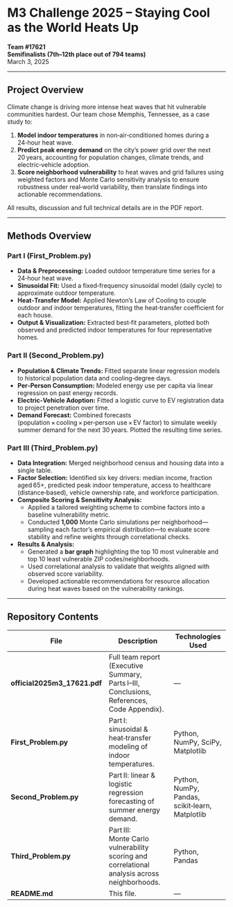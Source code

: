 # M3 Challenge 2025 – Staying Cool as the World Heats Up

**Team #17621**  
**Semifinalists (7th–12th place out of 794 teams)**  
March 3, 2025

---

## Project Overview

Climate change is driving more intense heat waves that hit vulnerable communities hardest. Our team chose Memphis, Tennessee, as a case study to:

1. **Model indoor temperatures** in non‑air‑conditioned homes during a 24‑hour heat wave.  
2. **Predict peak energy demand** on the city’s power grid over the next 20 years, accounting for population changes, climate trends, and electric‑vehicle adoption.  
3. **Score neighborhood vulnerability** to heat waves and grid failures using weighted factors and Monte Carlo sensitivity analysis to ensure robustness under real‑world variability, then translate findings into actionable recommendations.

All results, discussion and full technical details are in the PDF report.

---

## Methods Overview

### Part I (First_Problem.py)
- **Data & Preprocessing:** Loaded outdoor temperature time series for a 24‑hour heat wave.  
- **Sinusoidal Fit:** Used a fixed‑frequency sinusoidal model (daily cycle) to approximate outdoor temperature.  
- **Heat‑Transfer Model:** Applied Newton’s Law of Cooling to couple outdoor and indoor temperatures, fitting the heat‑transfer coefficient for each house.  
- **Output & Visualization:** Extracted best‑fit parameters, plotted both observed and predicted indoor temperatures for four representative homes.

### Part II (Second_Problem.py)
- **Population & Climate Trends:** Fitted separate linear regression models to historical population data and cooling‑degree days.  
- **Per‑Person Consumption:** Modeled energy use per capita via linear regression on past energy records.  
- **Electric‑Vehicle Adoption:** Fitted a logistic curve to EV registration data to project penetration over time.  
- **Demand Forecast:** Combined forecasts (population × cooling × per‑person use × EV factor) to simulate weekly summer demand for the next 30 years. Plotted the resulting time series.

### Part III (Third_Problem.py)
- **Data Integration:** Merged neighborhood census and housing data into a single table.  
- **Factor Selection:** Identified six key drivers: median income, fraction aged 65+, predicted peak indoor temperature, access to healthcare (distance‑based), vehicle ownership rate, and workforce participation.  
- **Composite Scoring & Sensitivity Analysis:**  
  - Applied a tailored weighting scheme to combine factors into a baseline vulnerability metric.  
  - Conducted **1,000** Monte Carlo simulations per neighborhood—sampling each factor’s empirical distribution—to evaluate score stability and refine weights through correlational checks.  
- **Results & Analysis:**  
  - Generated a **bar graph** highlighting the top 10 most vulnerable and top 10 least vulnerable ZIP codes/neighborhoods.  
  - Used correlational analysis to validate that weights aligned with observed score variability.  
  - Developed actionable recommendations for resource allocation during heat waves based on the vulnerability rankings.

---

## Repository Contents

| File                         | Description                                                                                   | Technologies Used                                  |
|------------------------------|-----------------------------------------------------------------------------------------------|----------------------------------------------------|
| **official2025m3_17621.pdf** | Full team report (Executive Summary, Parts I–III, Conclusions, References, Code Appendix).     | —                                                  |
| **First_Problem.py**         | Part I: sinusoidal & heat‑transfer modeling of indoor temperatures.                           | Python, NumPy, SciPy, Matplotlib                   |
| **Second_Problem.py**        | Part II: linear & logistic regression forecasting of summer energy demand.                   | Python, NumPy, Pandas, scikit‑learn, Matplotlib     |
| **Third_Problem.py**         | Part III: Monte Carlo vulnerability scoring and correlational analysis across neighborhoods.   | Python, Pandas                                    |
| **README.md**                | This file.                                                                                    | —                                                  |
